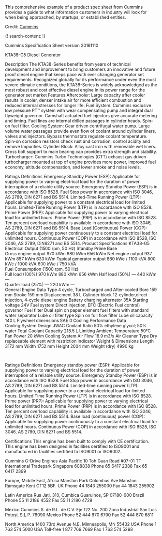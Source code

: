 
This comprehensive example of a product spec sheet from Cummins provides a guide to what information customers in industry will look for when being approached, by startups, or established entities. 

Credit: [Cummins](https://www.cummins.com/)


{! search-content: !}

Cummins
 Specification Sheet
version 20161110



KTA38-G5 Diesel Generator

 

Description
The KTA38-Series benefits from years of technical development and improvement to bring customers an innovative and future proof diesel engine that keeps pace with ever changing generator set requirements. 
Recognized globally for its performance under even the most severe climatic conditions, the KTA38-Series is widely acknowledged as the most robust and cost effective diesel engine in its power range for the generator set market
Features
Aftercooler: Large capacity after cooler results in cooler, denser intake air for more efficient combustion and reduced internal stresses for longer life. 
Fuel System: Cummins exclusive low pressure PT™ system with wear compensating pump and integral dual flyweight governor. Camshaft actuated fuel injectors give accurate metering and timing. Fuel lines are internal drilled passages in cylinder heads. Spin-on fuel filter. 
Cooling System: Gear driven centrifugal water pump. Large volume water passages provide even flow of coolant around cylinder liners, valves and injectors. Bypass thermostats regulate coolant temperature. Spin-on corrosion resistors check rust and corrosion, control acidity and remove Impurities. 
Cylinder Block: Alloy cast iron with removable wet liners. Cross bolt support to main bearing cap provides extra strength and stability. 
Turbocharger: Cummins Turbo Technologies (CTT) exhaust gas driven turbocharger mounted at top of engine provides more power, improved fuel economy, altitude compensation, and lower smoke and noise levels.

 
Ratings Definitions 
Emergency Standby Power (ESP): Applicable for supplying power to varying electrical load for the duration of power interruption of a reliable utility source. Emergency Standby Power (ESP) is in accordance with ISO 8528. Fuel Stop power in accordance with ISO 3046, AS 2789, DIN 6271 and BS 5514. 
Limited-Time Running Power (LTP): Applicable for supplying power to a constant electrical load for limited hours. Limited-Time Running Power (LTP) is in accordance with ISO 8528. 
Prime Power (PRP): Applicable for supplying power to varying electrical load for unlimited hours. Prime Power (PRP) is in accordance with ISO 8528. Ten percent overload capability is available in accordance with ISO 3046, AS 2789, DIN 6271 and BS 5514. 
Base Load (Continuous) Power (COP): Applicable for supplying power continuously to a constant electrical load for unlimited hours. Continuous Power (COP) in accordance with ISO 8528, ISO 3046, AS 2789, DIN6271 and BS 5514. 
Product Specifications
	KTA38-G5
Electrical Output (1500 rpm, 50 Hz)	Standby	Prime	Base	
Gross engine output	970 kWm	880 kWm	656 kWm	
Net engine output	937 kWm	857 kWm	633 kWm	
Typical generator output	880 kWe / 1100 kVA	800 kWe / 1000 kVA	600 kWe / 750 kVA	
Fuel Consumption (1500 rpm, 50 Hz)				
Full load (100%)	970 kWm	880 kWm	656 kWm	
Half load (50%)	—	440 kWm	—	
Quarter load (25%)	—	220 kWm	—	
General Engine Data	
Type	4 cycle, Turbocharged and After-cooled
Bore	159 mm 
Stroke 	159 mm
Displacement 	38 L
Cylinder block 	12-cylinder,direct injection, 4-cycle diesel engine
Battery charging alternator	35A
Starting voltage	24V
Fuel system	Direct injection, EFC (Electric Fuel control) governor
Fuel filter	Dual spin on paper element fuel filters with standard water separator
Lube oil filter type	Spin on full flow filter
Lube oil capacity	140 L
Flywheel dimensions	SAE 0
Cooling Performance Data	
Cooling System Design	JWAC
Coolant Ratio 	50% ethylene glycol; 50% water
Total Coolant Capacity	218.5 L
Limiting Ambient Temperature	50°C
Fan Power	20 kWm
Cooling System Air Flow	18.9 m3/s
Air Cleaner Type	Dry replaceable element with restriction indicator
Weight & Dimensions	
Length	3172 mm
Width	1752 mm
Height	2004 mm
Weight (dry)	4990 kg
 
 

Ratings Definitions
Emergency standby power (ESP): 
Applicable for supplying power to varying electrical load for the duration of power interruption of a reliable utility source. Emergency Standby Power (ESP) is in accordance with ISO 8528. Fuel Stop power in accordance with ISO 3046, AS 2789, DIN 6271 and BS 5514. 
Limited-time running power (LTP): 
Applicable for supplying power to a constant electrical load for limited hours. Limited Time Running Power (LTP) is in accordance with ISO 8528. 
Prime power (PRP): 
Applicable for supplying power to varying electrical load for unlimited hours. Prime Power (PRP) is in accordance with ISO 8528. Ten percent overload capability is available in accordance with ISO 3046, AS 2789, DIN 6271 and BS 5514. 
Base load (continuous) power (COP): 
Applicable for supplying power continuously to a constant electrical load for unlimited hours. Continuous Power (COP) in accordance with ISO 8528, ISO 3046, AS 2789, DIN 6271 and BS 5514.

Certifications
 	This engine has been built to comply with CE certification.
 	This engine has been designed in facilities certified to ISO9001 and manufactured in facilities certified to ISO9001 or ISO9002.










Cummins G-Drive Engines
Asia Pacific 
10 Toh Guan Road #07-01 
TT International Tradepark 
Singapore 608838 
Phone 65 6417 2388 
Fax 65 6417 2399

Europe, Middle East, Africa 
Manston Park Columbus Ave 
Manston Ramsgate 
Kent CT12 5BF. UK 
Phone 44 1843 255000 
Fax 44 1843 255902 

Latin America 
Rua Jati, 310, Cumbica 
Guarulhos, SP 07180-900 
Brazil 
Phone 55 11 2186 4552 
Fax 55 11 2186 4729 

Mexico 
Cummins S. de R.L. de C.V. 
Eje 122 No. 200 Zona Industrial 
San Luis Potosí, S.L.P. 78090 
Mexico 
Phone 52 444 870 6700 
Fax 52 444 870 6811 

North America 
1400 73rd Avenue N.E. 
Minneapolis, MN 55432 USA 
Phone 1 763 574 5000 USA 
Toll-free 1 877 769 7669 
Fax 1 763 574 5298 

